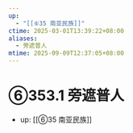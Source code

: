 ```yaml
---
up:
  - "[[⑥35 南亚民族]]"
ctime: 2025-03-01T13:39:22+08:00
aliases:
  - 旁遮普人
mtime: 2025-09-09T12:37:05+08:00
---
```


# ⑥353.1 旁遮普人

- up: [[⑥35 南亚民族]]
